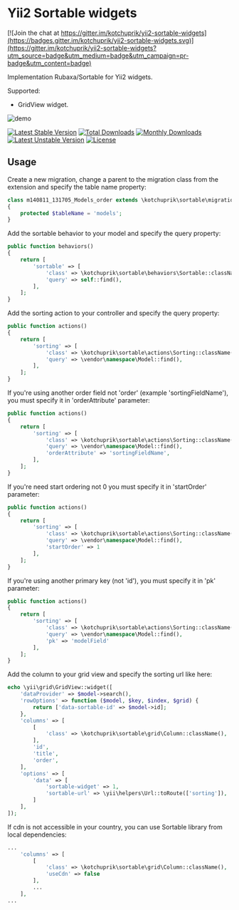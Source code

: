 # Yii2 Sortable widgets

[![Join the chat at https://gitter.im/kotchuprik/yii2-sortable-widgets](https://badges.gitter.im/kotchuprik/yii2-sortable-widgets.svg)](https://gitter.im/kotchuprik/yii2-sortable-widgets?utm_source=badge&utm_medium=badge&utm_campaign=pr-badge&utm_content=badge)

Implementation Rubaxa/Sortable for Yii2 widgets.

Supported:

- GridView widget.

![demo](https://hsto.org/files/60e/e7a/ced/60ee7aced7794a638d0a6365062397ad.gif)

[![Latest Stable Version](https://poser.pugx.org/kotchuprik/yii2-sortable-widgets/v/stable)](https://packagist.org/packages/kotchuprik/yii2-sortable-widgets)
[![Total Downloads](https://poser.pugx.org/kotchuprik/yii2-sortable-widgets/downloads)](https://packagist.org/packages/kotchuprik/yii2-sortable-widgets)
[![Monthly Downloads](https://poser.pugx.org/kotchuprik/yii2-sortable-widgets/d/monthly)](https://packagist.org/packages/kotchuprik/yii2-sortable-widgets)
[![Latest Unstable Version](https://poser.pugx.org/kotchuprik/yii2-sortable-widgets/v/unstable)](https://packagist.org/packages/kotchuprik/yii2-sortable-widgets)
[![License](https://poser.pugx.org/kotchuprik/yii2-sortable-widgets/license)](https://packagist.org/packages/kotchuprik/yii2-sortable-widgets)

## Usage

Create a new migration, change a parent to the migration class from the extension and specify the table name property:

```php
class m140811_131705_Models_order extends \kotchuprik\sortable\migrations\Migration
{
    protected $tableName = 'models';
}
```

Add the sortable behavior to your model and specify the query property:

```php
public function behaviors()
{
    return [
        'sortable' => [
            'class' => \kotchuprik\sortable\behaviors\Sortable::className(),
            'query' => self::find(),
        ],
    ];
}
```

Add the sorting action to your controller and specify the query property:

```php
public function actions()
{
    return [
        'sorting' => [
            'class' => \kotchuprik\sortable\actions\Sorting::className(),
            'query' => \vendor\namespace\Model::find(),
        ],
    ];
}
```

If you're using another order field not 'order' (example 'sortingFieldName'), you must specify it in 'orderAttribute' parameter:

```php
public function actions()
{
    return [
        'sorting' => [
            'class' => \kotchuprik\sortable\actions\Sorting::className(),
            'query' => \vendor\namespace\Model::find(),
            'orderAttribute' => 'sortingFieldName',
        ],
    ];
}
```

If you're need start ordering not 0 you must specify it in 'startOrder' parameter:

```php
public function actions()
{
    return [
        'sorting' => [
            'class' => \kotchuprik\sortable\actions\Sorting::className(),
            'query' => \vendor\namespace\Model::find(),           
            'startOrder' => 1
        ],
    ];
}
```

If you're using another primary key (not 'id'), you must specify it in 'pk' parameter:

```php
public function actions()
{
    return [
        'sorting' => [
            'class' => \kotchuprik\sortable\actions\Sorting::className(),
            'query' => \vendor\namespace\Model::find(),
            'pk' => 'modelField'
        ],
    ];
}
```

Add the column to your grid view and specify the sorting url like here:

```php
echo \yii\grid\GridView::widget([
    'dataProvider' => $model->search(),
    'rowOptions' => function ($model, $key, $index, $grid) {
        return ['data-sortable-id' => $model->id];
    },
    'columns' => [
        [
            'class' => \kotchuprik\sortable\grid\Column::className(),
        ],
        'id',
        'title',
        'order',
    ],
    'options' => [
        'data' => [
            'sortable-widget' => 1,
            'sortable-url' => \yii\helpers\Url::toRoute(['sorting']),
        ]
    ],
]);
```

If cdn is not accessible in your country, you can use Sortable library from local dependencies:

```php
...
    'columns' => [
        [
            'class' => \kotchuprik\sortable\grid\Column::className(),
            'useCdn' => false
        ],
        ...
    ],
...
```

